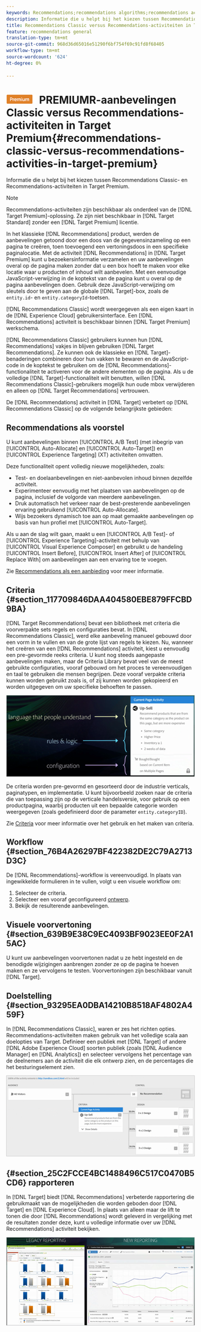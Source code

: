 ```yaml
---
keywords: Recommendations;recommendations algorithms;recommendations activity;recommendations classic
description: Informatie die u helpt bij het kiezen tussen Recommendations Classic- en Recommendations-activiteiten in Target Premium.
title: Recommendations Classic versus Recommendations-activiteiten in Target Premium
feature: recommendations general
translation-type: tm+mt
source-git-commit: 968d36d65016e51290f6bf754f69c91fd8f68405
workflow-type: tm+mt
source-wordcount: '624'
ht-degree: 0%

---
```



# ![](/help/assets/premium.png) PREMIUMR-aanbevelingen Classic versus Recommendations-activiteiten in Target Premium{#recommendations-classic-versus-recommendations-activities-in-target-premium}

Informatie die u helpt bij het kiezen tussen Recommendations Classic- en Recommendations-activiteiten in Target Premium.

>[!NOTE]
>
>Recommendations-activiteiten zijn beschikbaar als onderdeel van de [!DNL Target Premium]-oplossing. Ze zijn niet beschikbaar in [!DNL Target Standard] zonder een [!DNL Target Premium] licentie.

In het klassieke [!DNL Recommendations] product, werden de aanbevelingen getoond door een doos van de gegevensinzameling op een pagina te creëren, toen toevoegend een vertoningsdoos in een specifieke paginalocatie. Met de activiteit [!DNL Recommendations] in [!DNL Target Premium] kunt u bezoekersinformatie verzamelen en uw aanbevelingen overal op de pagina maken zonder dat u een box hoeft te maken voor elke locatie waar u producten of inhoud wilt aanbevelen. Met een eenvoudige JavaScript-verwijzing in de koptekst van de pagina kunt u overal op de pagina aanbevelingen doen. Gebruik deze JavaScript-verwijzing om sleutels door te geven aan de globale [!DNL Target]-box, zoals de `entity.id`- en `entity.categoryId`-toetsen.

[!DNL Recommendations Classic] wordt weergegeven als een eigen kaart in de  [!DNL Experience Cloud] gebruikersinterface. Een [!DNL Recommendations] activiteit is beschikbaar binnen [!DNL Target Premium] werkschema.

[!DNL Recommendations Classic] gebruikers kunnen hun  [!DNL Recommendations] vakjes in blijven gebruiken  [!DNL Target Recommendations]. Ze kunnen ook de klassieke en [!DNL Target]-benaderingen combineren door hun vakken te bewaren en de JavaScript-code in de koptekst te gebruiken om de [!DNL Recommendations]-functionaliteit te activeren voor de andere elementen op de pagina. Als u de volledige [!DNL Target]-functionaliteit wilt benutten, willen [!DNL Recommendations Classic]-gebruikers mogelijk hun oude mbox verwijderen en alleen op [!DNL Target Recommendations] vertrouwen.

De [!DNL Recommendations] activiteit in [!DNL Target] verbetert op [!DNL Recommendations Classic] op de volgende belangrijkste gebieden:

## Recommendations als voorstel

U kunt aanbevelingen binnen [!UICONTROL A/B Test] (met inbegrip van [!UICONTROL Auto-Allocate] en [!UICONTROL Auto-Target]) en [!UICONTROL Experience Targeting] (XT) activiteiten omvatten.

Deze functionaliteit opent volledig nieuwe mogelijkheden, zoals:

* Test- en doelaanbevelingen en niet-aanbevolen inhoud binnen dezelfde activiteit.
* Experimenteer eenvoudig met het plaatsen van aanbevelingen op de pagina, inclusief de volgorde van meerdere aanbevelingen.
* Druk automatisch het verkeer naar de best-presterende aanbevelingen ervaring gebruikend [!UICONTROL Auto-Allocate].
* Wijs bezoekers dynamisch toe aan op maat gemaakte aanbevelingen op basis van hun profiel met [!UICONTROL Auto-Target].

Als u aan de slag wilt gaan, maakt u een [!UICONTROL A/B Test]- of [!UICONTROL Experience Targeting]-activiteit met behulp van [!UICONTROL Visual Experience Composer] en gebruikt u de handeling [!UICONTROL Insert Before], [!UICONTROL Insert After] of [!UICONTROL Replace With] om aanbevelingen aan een ervaring toe te voegen.

Zie [Recommendations als een aanbieding](/help/c-recommendations/recommendations-as-an-offer.md) voor meer informatie.

## Criteria {#section_117709846DAA404580EBE879FFCBD9BA}

[!DNL Target Recommendations] bevat een bibliotheek met criteria die voorverpakte sets regels en configuraties bevat. In [!DNL Recommendations Classic], werd elke aanbeveling manueel gebouwd door een vorm in te vullen en van de grote lijst van regels te kiezen. Nu, wanneer het creëren van een [!DNL Recommendations] activiteit, kiest u eenvoudig een pre-gevormde reeks criteria. U kunt nog steeds aangepaste aanbevelingen maken, maar de Criteria Library bevat veel van de meest gebruikte configuraties, vooraf gebouwd om het proces te vereenvoudigen en taal te gebruiken die mensen begrijpen. Deze vooraf verpakte criteria kunnen worden gebruikt zoals is, of zij kunnen worden gekopieerd en worden uitgegeven om uw specifieke behoeften te passen.

![](assets/overview_criteria.png)

De criteria worden pre-gevormd en gesorteerd door de industrie verticals, paginatypen, en implementatie. U kunt bijvoorbeeld zoeken naar de criteria die van toepassing zijn op de verticale handelsversie, voor gebruik op een productpagina, waarbij producten uit een bepaalde categorie worden weergegeven (zoals gedefinieerd door de parameter `entity.categoryID`).

Zie [Criteria](/help/c-recommendations/c-algorithms/algorithms.md) voor meer informatie over het gebruik en het maken van criteria.

## Workflow {#section_76B4A26297BF422382DE2C79A2713D3C}

De [!DNL Recommendations]-workflow is vereenvoudigd. In plaats van ingewikkelde formulieren in te vullen, volgt u een visuele workflow om:

1. Selecteer de criteria.
1. Selecteer een vooraf geconfigureerd [ontwerp](/help/c-recommendations/c-design-overview/create-design.md#task_CC5BD28C364742218C1ACAF0D45E0E14).
1. Bekijk de resulterende aanbevelingen.

## Visuele voorvertoning {#section_639B9E38C9EC4093BF9023EE0F2A15AC}

U kunt uw aanbevelingen voorvertonen nadat u ze hebt ingesteld en de benodigde wijzigingen aanbrengen zonder ze op de pagina te hoeven maken en ze vervolgens te testen. Voorvertoningen zijn beschikbaar vanuit [!DNL Target].

## Doelstelling {#section_93295EA0DBA14210B8518AF4802A459F}

In [!DNL Recommendations Classic], waren er zes het richten opties. Recommendations-activiteiten maken gebruik van het volledige scala aan doelopties van Target. Definieer een publiek met [!DNL Target] of andere [!DNL Adobe Experience Cloud] soorten publiek (zoals [!DNL Audience Manager] en [!DNL Analytics]) en selecteer vervolgens het percentage van de deelnemers aan de activiteit die elk ontwerp zien, en de percentages die het besturingselement zien.

![](assets/overview_targeting.png)

## {#section_25C2FCCE4BC1488496C517C0470B5CD6} rapporteren

In [!DNL Target] biedt [!DNL Recommendations] verbeterde rapportering die gebruikmaakt van de mogelijkheden die worden geboden door [!DNL Target] en [!DNL Experience Cloud]. In plaats van alleen maar de lift te tonen die door [!DNL Recommendations] wordt geleverd in vergelijking met de resultaten zonder deze, kunt u volledige informatie over uw [!DNL Recommendations] activiteit bekijken.

![](assets/overview_report.png)

